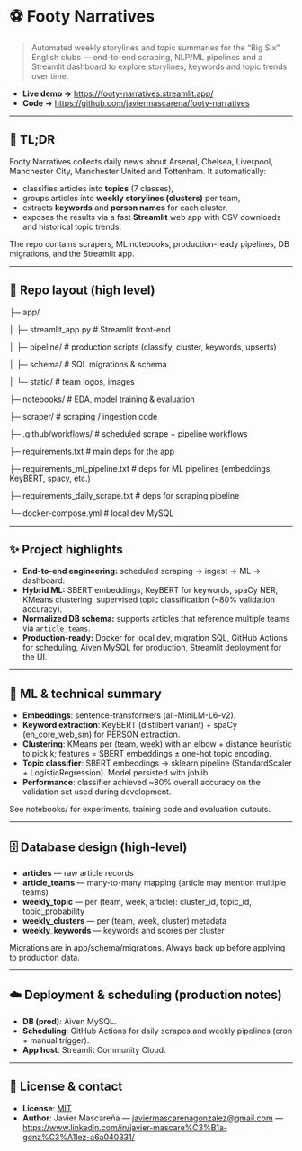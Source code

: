 # ⚽ Footy Narratives

> Automated weekly storylines and topic summaries for the “Big Six” English clubs — end-to-end scraping, NLP/ML pipelines and a Streamlit dashboard to explore storylines, keywords and topic trends over time.

- **Live demo →** https://footy-narratives.streamlit.app/
- **Code →** https://github.com/javiermascarena/footy-narratives

---

## 📌 TL;DR
Footy Narratives collects daily news about Arsenal, Chelsea, Liverpool, Manchester City, Manchester United and Tottenham. It automatically:

- classifies articles into **topics** (7 classes),
- groups articles into **weekly storylines (clusters)** per team,
- extracts **keywords** and **person names** for each cluster,
- exposes the results via a fast **Streamlit** web app with CSV downloads and historical topic trends.

The repo contains scrapers, ML notebooks, production-ready pipelines, DB migrations, and the Streamlit app.

---

## 📁 Repo layout (high level)

├─ app/

│ ├─ streamlit_app.py # Streamlit front-end

│ ├─ pipeline/ # production scripts (classify, cluster, keywords, upserts)

│ ├─ schema/ # SQL migrations & schema

│ └─ static/ # team logos, images

├─ notebooks/ # EDA, model training & evaluation

├─ scraper/ # scraping / ingestion code

├─ .github/workflows/ # scheduled scrape + pipeline workflows

├─ requirements.txt # main deps for the app

├─ requirements_ml_pipeline.txt # deps for ML pipelines (embeddings, KeyBERT, spacy, etc.)

├─ requirements_daily_scrape.txt # deps for scraping pipeline

└─ docker-compose.yml # local dev MySQL

---

## ✨ Project highlights
- **End-to-end engineering:** scheduled scraping → ingest → ML → dashboard.
- **Hybrid ML:** SBERT embeddings, KeyBERT for keywords, spaCy NER, KMeans clustering, supervised topic classification (~80% validation accuracy).
- **Normalized DB schema:** supports articles that reference multiple teams via `article_teams`.
- **Production-ready:** Docker for local dev, migration SQL, GitHub Actions for scheduling, Aiven MySQL for production, Streamlit deployment for the UI.

---

## 🧠 ML & technical summary

- **Embeddings**: sentence-transformers (all-MiniLM-L6-v2).
- **Keyword extraction**: KeyBERT (distilbert variant) + spaCy (en_core_web_sm) for PERSON extraction.
- **Clustering**: KMeans per (team, week) with an elbow + distance heuristic to pick k; features = SBERT embeddings ± one-hot topic encoding.
- **Topic classifier**: SBERT embeddings → sklearn pipeline (StandardScaler + LogisticRegression). Model persisted with joblib.
- **Performance**: classifier achieved ~80% overall accuracy on the validation set used during development.

See notebooks/ for experiments, training code and evaluation outputs.  

--- 

## 🗄️ Database design (high-level)

- **articles** — raw article records
- **article_teams** — many-to-many mapping (article may mention multiple teams)
- **weekly_topic** — per (team, week, article): cluster_id, topic_id, topic_probability
- **weekly_clusters** — per (team, week, cluster) metadata
- **weekly_keywords** — keywords and scores per cluster

Migrations are in app/schema/migrations. Always back up before applying to production data.

---

## ☁️ Deployment & scheduling (production notes)

- **DB (prod)**: Aiven MySQL.
- **Scheduling**: GitHub Actions for daily scrapes and weekly pipelines (cron + manual trigger).
- **App host**: Streamlit Community Cloud.

---

## 🧾 License & contact

- **License**: [MIT](./LICENSE)
- **Author**: Javier Mascareña — <javiermascarenagonzalez@gmail.com> — https://www.linkedin.com/in/javier-mascare%C3%B1a-gonz%C3%A1lez-a6a040331/
